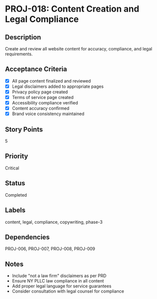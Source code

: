 # PROJ-018: Content Creation and Legal Compliance

## Description

Create and review all website content for accuracy, compliance, and legal requirements.

## Acceptance Criteria

- [x] All page content finalized and reviewed
- [x] Legal disclaimers added to appropriate pages
- [x] Privacy policy page created
- [x] Terms of service page created
- [x] Accessibility compliance verified
- [x] Content accuracy confirmed
- [x] Brand voice consistency maintained

## Story Points

5

## Priority

Critical

## Status

Completed

## Labels

content, legal, compliance, copywriting, phase-3

## Dependencies

PROJ-006, PROJ-007, PROJ-008, PROJ-009

## Notes

- Include "not a law firm" disclaimers as per PRD
- Ensure NY PLLC law compliance in all content
- Add proper legal language for service guarantees
- Consider consultation with legal counsel for compliance
